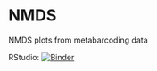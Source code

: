 # NMDS
NMDS plots from metabarcoding data

RStudio: [![Binder](http://mybinder.org/badge_logo.svg)](http://mybinder.org/v2/gh/janelucas/nmds/master?urlpath=rstudio)
